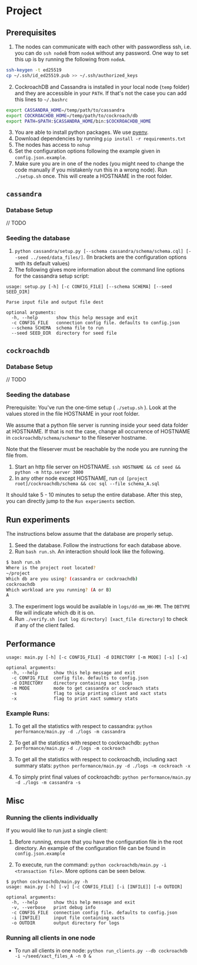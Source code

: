 # Project

## Prerequisites

1. The nodes can communicate with each other with passwordless ssh, i.e. you can do `ssh nodeB` from `nodeA` without any password.
One way to set this up is by running the following from `nodeA`.
```bash
ssh-keygen -t ed25519
cp ~/.ssh/id_ed25519.pub >> ~/.ssh/authorized_keys
```
2. CockroachDB and Cassandra is installed in your local node (`temp` folder) and they are accessible in your `PATH`. If that's not the case you can add this lines to `~/.bashrc`
```bash
export CASSANDRA_HOME=/temp/path/to/cassandra
export COCKROACHDB_HOME=/temp/path/to/cockroach/db
export PATH=$PATH:$CASSANDRA_HOME/bin:$COCKROACHDB_HOME
```
3. You are able to install python packages. We use [pyenv](https://github.com/pyenv/pyenv#basic-github-checkout).
4. Download dependencies by running `pip install -r requirements.txt`
5. The nodes has access to `nohup`
6. Set the configuration options following the example given in `config.json.example`.
7. Make sure you are in one of the nodes (you might need to change the code manually if you mistakenly run this in a wrong node). Run `./setup.sh` once. This will create a HOSTNAME in the root folder.

## `cassandra`

### Database Setup

// TODO

### Seeding the database

1. `python cassandra/setup.py [--schema cassandra/schema/schema.cql] [--seed ../seed/data_files/]`. (In brackets are the configuration options with its default values)
2. The following gives more information about the command line options
for the cassandra setup script:

```
usage: setup.py [-h] [-c CONFIG_FILE] [--schema SCHEMA] [--seed SEED_DIR]

Parse input file and output file dest

optional arguments:
  -h, --help       show this help message and exit
  -c CONFIG_FILE   connection config file. defaults to config.json
  --schema SCHEMA  schema file to run
  --seed SEED_DIR  directory for seed file
```

## `cockroachdb`

### Database Setup

// TODO

### Seeding the database

Prerequisite: You've run the one-time setup ( `./setup.sh` ). Look at the values stored in the file HOSTNAME in your root folder.

We assume that a python file server is running inside your seed data folder at HOSTNAME.
If that is not the case, change all occurrence of HOSTNAME in `cockroachdb/schema/schema*` to the fileserver hostname.

Note that the fileserver must be reachable by the node you are running the file from.

1. Start an http file server on HOSTNAME. `ssh HOSTNAME && cd seed && python -m http.server 3000`
2. In any other node except HOSTNAME, run `cd [project root]/cockroachdb/schema && coc sql --file schema_A.sql`

It should take 5 - 10 minutes to setup the entire database. After this step, you can directly jump to the `Run experiments` section.

## Run experiments

The instructions below assume that the database are properly setup.

1. Seed the database. Follow the instructions for each database above.
2. Run `bash run.sh`. An interaction should look like the following.
```bash
$ bash run.sh
Where is the project root located?
~/project
Which db are you using? (cassandra or cockroachdb)
cockroachdb
Which workload are you running? (A or B)
A
```
3. The experiment logs would be available in `logs/dd-mm_HH-MM`. The `DBTYPE` file will indicate which db it is on.
4. Run `./verify.sh [out log directory] [xact_file directory]` to check if any of the client failed.

## Performance

```
usage: main.py [-h] [-c CONFIG_FILE] -d DIRECTORY [-m MODE] [-s] [-x]

optional arguments:
  -h, --help      show this help message and exit
  -c CONFIG_FILE  config file. defaults to config.json
  -d DIRECTORY    directory containing xact logs
  -m MODE         mode to get cassandra or cockroach stats
  -s              flag to skip printing client and xact stats
  -x              flag to print xact summary stats
```

### Example Runs:

1. To get all the statistics with respect to cassandra: `python performance/main.py -d ./logs -m cassandra`

2. To get all the statistics with respect to cockroachdb: `python performance/main.py -d ./logs -m cockroach`

3. To get all the statistics with respect to cockroachdb, including xact summary stats:
`python performance/main.py -d ./logs -m cockroach -x`

4. To simply print final values of cockroachdb: `python performance/main.py -d ./logs -m cassandra -s`


## Misc

### Running the clients individually

If you would like to run just a single client:

1. Before running, ensure that you have the configuration file in the root
directory. An example of the configuration file can be found in `config.json.example`

2. To execute, run the command: `python cockroachdb/main.py -i <transaction file>`. More options can be seen below.

```
$ python cockroachdb/main.py -h
usage: main.py [-h] [-v] [-c CONFIG_FILE] [-i [INFILE]] [-o OUTDIR]

optional arguments:
  -h, --help      show this help message and exit
  -v, --verbose   print debug info
  -c CONFIG_FILE  connection config file. defaults to config.json
  -i [INFILE]     input file containing xacts
  -o OUTDIR       output directory for logs
```

### Running all clients in one node

- To run all clients in one node: `python run_clients.py --db cockroachdb -i ~/seed/xact_files_A -n 0 &`